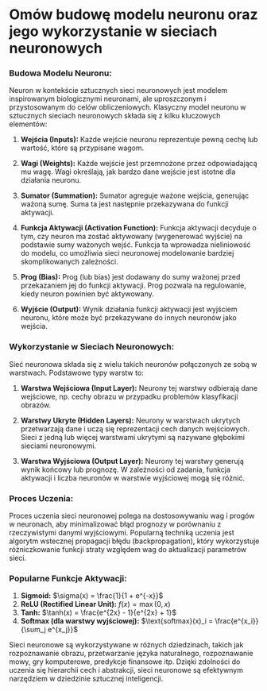 # Omów budowę modelu neuronu oraz jego wykorzystanie w sieciach neuronowych 

### Budowa Modelu Neuronu:

Neuron w kontekście sztucznych sieci neuronowych jest modelem inspirowanym biologicznymi neuronami, ale uproszczonym i przystosowanym do celów obliczeniowych. Klasyczny model neuronu w sztucznych sieciach neuronowych składa się z kilku kluczowych elementów:

1. **Wejścia (Inputs):** Każde wejście neuronu reprezentuje pewną cechę lub wartość, które są przypisane wagom.

2. **Wagi (Weights):** Każde wejście jest przemnożone przez odpowiadającą mu wagę. Wagi określają, jak bardzo dane wejście jest istotne dla działania neuronu.

3. **Sumator (Summation):** Sumator agreguje ważone wejścia, generując ważoną sumę. Suma ta jest następnie przekazywana do funkcji aktywacji.

4. **Funkcja Aktywacji (Activation Function):** Funkcja aktywacji decyduje o tym, czy neuron ma zostać aktywowany (wygenerować wyjście) na podstawie sumy ważonych wejść. Funkcja ta wprowadza nieliniowość do modelu, co umożliwia sieci neuronowej modelowanie bardziej skomplikowanych zależności.

5. **Prog (Bias):** Prog (lub bias) jest dodawany do sumy ważonej przed przekazaniem jej do funkcji aktywacji. Prog pozwala na regulowanie, kiedy neuron powinien być aktywowany.

6. **Wyjście (Output):** Wynik działania funkcji aktywacji jest wyjściem neuronu, które może być przekazywane do innych neuronów jako wejścia.

### Wykorzystanie w Sieciach Neuronowych:

Sieć neuronowa składa się z wielu takich neuronów połączonych ze sobą w warstwach. Podstawowe typy warstw to:

1. **Warstwa Wejściowa (Input Layer):** Neurony tej warstwy odbierają dane wejściowe, np. cechy obrazu w przypadku problemów klasyfikacji obrazów.

2. **Warstwy Ukryte (Hidden Layers):** Neurony w warstwach ukrytych przetwarzają dane i uczą się reprezentacji cech danych wejściowych. Sieci z jedną lub więcej warstwami ukrytymi są nazywane głębokimi sieciami neuronowymi.

3. **Warstwa Wyjściowa (Output Layer):** Neurony tej warstwy generują wynik końcowy lub prognozę. W zależności od zadania, funkcja aktywacji i liczba neuronów w warstwie wyjściowej mogą się różnić.

### Proces Uczenia:

Proces uczenia sieci neuronowej polega na dostosowywaniu wag i progów w neuronach, aby minimalizować błąd prognozy w porównaniu z rzeczywistymi danymi wyjściowymi. Popularną techniką uczenia jest algorytm wstecznej propagacji błędu (backpropagation), który wykorzystuje różniczkowanie funkcji straty względem wag do aktualizacji parametrów sieci.

### Popularne Funkcje Aktywacji:

1. **Sigmoid:** $\sigma(x) = \frac{1}{1 + e^{-x}}$
2. **ReLU (Rectified Linear Unit):** $f(x) = \max(0, x)$
3. **Tanh:** $\tanh(x) = \frac{e^{2x} - 1}{e^{2x} + 1}$
4. **Softmax (dla warstwy wyjściowej):** $\text{softmax}(x)_i = \frac{e^{x_i}}{\sum_j e^{x_j}}$

Sieci neuronowe są wykorzystywane w różnych dziedzinach, takich jak rozpoznawanie obrazu, przetwarzanie języka naturalnego, rozpoznawanie mowy, gry komputerowe, predykcje finansowe itp. Dzięki zdolności do uczenia się hierarchii cech i abstrakcji, sieci neuronowe są efektywnym narzędziem w dziedzinie sztucznej inteligencji.